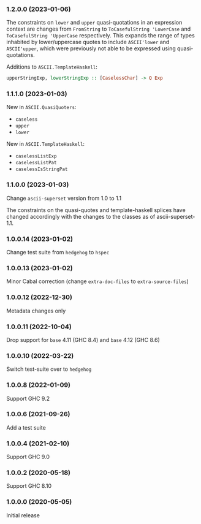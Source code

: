 ### 1.2.0.0 (2023-01-06)

The constraints on `lower` and `upper` quasi-quotations in an expression context
are changes from `FromString` to `ToCasefulString 'LowerCase` and
`ToCasefulString 'UpperCase` respectively. This expands the range of types
inhabited by lower/uppercase quotes to include `ASCII'lower` and `ASCII'upper`,
which were previously not able to be expressed using quasi-quotations.

Additions to `ASCII.TemplateHaskell`:

```haskell
upperStringExp, lowerStringExp :: [CaselessChar] -> Q Exp
```

### 1.1.1.0 (2023-01-03)

New in `ASCII.QuasiQuoters`:

- `caseless`
- `upper`
- `lower`

New in `ASCII.TemplateHaskell`:

- `caselessListExp`
- `caselessListPat`
- `caselessIsStringPat`

### 1.1.0.0 (2023-01-03)

Change `ascii-superset` version from 1.0 to 1.1

The constraints on the quasi-quotes and template-haskell splices have changed
accordingly with the changes to the classes as of ascii-superset-1.1.

### 1.0.0.14 (2023-01-02)

Change test suite from `hedgehog` to `hspec`

### 1.0.0.13 (2023-01-02)

Minor Cabal correction (change `extra-doc-files` to `extra-source-files`)

### 1.0.0.12 (2022-12-30)

Metadata changes only

### 1.0.0.11 (2022-10-04)

Drop support for `base` 4.11 (GHC 8.4) and `base` 4.12 (GHC 8.6)

### 1.0.0.10 (2022-03-22)

Switch test-suite over to `hedgehog`

### 1.0.0.8 (2022-01-09)

Support GHC 9.2

### 1.0.0.6 (2021-09-26)

Add a test suite

### 1.0.0.4 (2021-02-10)

Support GHC 9.0

### 1.0.0.2 (2020-05-18)

Support GHC 8.10

### 1.0.0.0 (2020-05-05)

Initial release
